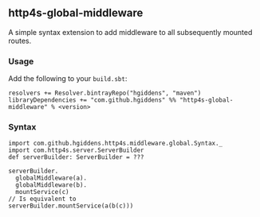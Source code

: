 ## http4s-global-middleware

A simple syntax extension to add middleware to all subsequently mounted routes.

### Usage

Add the following to your `build.sbt`:

    resolvers += Resolver.bintrayRepo("hgiddens", "maven")
    libraryDependencies += "com.github.hgiddens" %% "http4s-global-middleware" % <version>

### Syntax

    import com.github.hgiddens.http4s.middleware.global.Syntax._
    import com.http4s.server.ServerBuilder
    def serverBuilder: ServerBuilder = ???

    serverBuilder.
      globalMiddleware(a).
      globalMiddleware(b).
      mountService(c)
    // Is equivalent to
    serverBuilder.mountService(a(b(c)))
